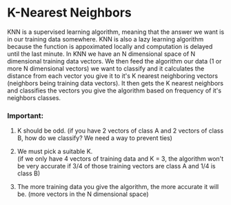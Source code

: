 # K-Nearest Neighbors
KNN is a supervised learning algorithm, meaning that the answer we want is in our training data somewhere. KNN is also a lazy learning algorithm because the function is appoximated locally and computation is delayed until the last minute. In KNN we have an N dimensional space of N dimensional training data vectors. We then feed the algorithm our data (1 or more N dimensional vectors) we want to classify and it calculates the distance from each vector you give it to it's K nearest neighboring vectors (neighbors being training data vectors). It then gets the K nearest neighbors and classifies the vectors you give the algorithm based on frequency of it's neighbors classes.
 
### Important:
1. K should be odd.
(if you have 2 vectors of class A and 2 vectors of class B, how do we classify? We need a way to prevent ties)

2. We must pick a suitable K.  
(if we only have 4 vectors of training data and K = 3, the algorithm won't be very accurate if 3/4 of those training vectors are class A and 1/4 is class B)  

3. The more training data you give the algorithm, the more accurate it will be.
(more vectors in the N dimensional space)